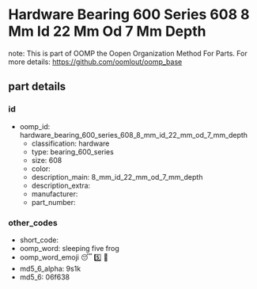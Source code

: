 # Hardware Bearing 600 Series 608 8 Mm Id 22 Mm Od 7 Mm Depth  

note: This is part of OOMP the Oopen Organization Method For Parts. For more details: https://github.com/oomlout/oomp_base

##  part details





### id
* oomp_id: hardware_bearing_600_series_608_8_mm_id_22_mm_od_7_mm_depth
  * classification: hardware
  * type: bearing_600_series
  * size: 608
  * color: 
  * description_main: 8_mm_id_22_mm_od_7_mm_depth
  * description_extra: 
  * manufacturer: 
  * part_number: 

### other_codes
* short_code: 
* oomp_word: sleeping five frog
* oomp_word_emoji :sleeping: :five: :frog:
* md5_6_alpha: 9s1k
* md5_6: 06f638